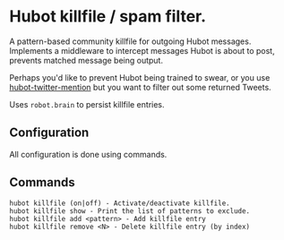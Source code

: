 # Hubot killfile / spam filter.

A pattern-based community killfile for outgoing Hubot messages. Implements a middleware to intercept messages Hubot is about to post, prevents matched message being output.

Perhaps you'd like to prevent Hubot being trained to swear, or you use [hubot-twitter-mention](https://github.com/vspiewak/hubot-twitter-mention) but you want to filter out some returned Tweets.

Uses `robot.brain` to persist killfile entries.

## Configuration

All configuration is done using commands.

## Commands

    hubot killfile (on|off) - Activate/deactivate killfile.
    hubot killfile show - Print the list of patterns to exclude.
    hubot killfile add <pattern> - Add killfile entry
    hubot killfile remove <N> - Delete killfile entry (by index)
